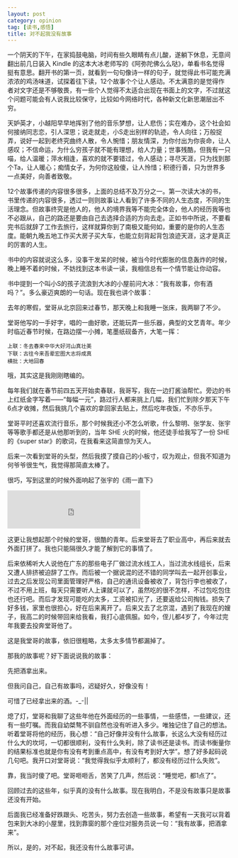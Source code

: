 ```yaml
---
layout: post
category: opinion
tag: [读书,感悟]
title: 对不起我没有故事
---
```


一个阴天的下午，在家捣鼓电脑，时间有些久眼睛有点儿酸，遂躺下休息，无意间翻出前几日装入 Kindle 的这本大冰老师写的《阿弥陀佛么么哒》，单看书名觉得挺有意思。翻开书的第一页，就看到一句句像诗一样的句子，就觉得此书可能充满浓浓的鸡汤味道，试探着往下读，12个故事个个让人感动。不太满意的是觉得作者对文字还是不够敬畏，有一些个人觉得不太适合出现在书面上的文字，不过就这个问题可能会有人说我比较保守，比较如今网络时代，各种新文化新思潮层出不穷。

天妒英才，小越阳早早地挥别了他的音乐梦想，让人悲伤；实在难办，这个社会如何接纳同志恋，引人深思；说走就走，小S走出别样的轨迹，令人向往；万般捉弄，说好一起到老终究曲终人散，令人惋惜；朋友情深，为你付出为你丧命，让人感叹；不信命运，为什么穷孩子就不能有理想，给人力量；世事残酷，但我有一只喵，给人温暖；萍水相逢，喜欢的就不要错过，令人感动；寻尽天涯，只为找到那个Ta，让人暖心；痴情女子，为何你这般傻，让人怜惜；积德行善，只为世界多一点美好，向善者致敬。

12个故事传递的内容很多很多，上面的总结不及万分之一。第一次读大冰的书，书里传递的内容很多，透过一则则故事让人看到了许多不同的人生态度，不同的生活理念。但故事终究是他人的，他人的境界我等不能完全体会，他人的经历我等也不必跟从，自己的路还是要由自己去选择合适的方向去走。正如书中所说，不要看完书后就辞了工作去旅行，这样就算你到了南极又能何如，重要的是你的人生态度。能朝九晚五地工作买大房子买大车，也能立刻背起背包浪迹天涯，这才是真正的厉害的人生。

书中的内容就说这么多，没事干发呆的时候，被当今时代膨胀的信息轰炸的时候，晚上睡不着的时候，不妨找到这本书读一读，我相信总有一个情节能让你动容。

<!--more-->

书中提到一个叫小S的孩子流浪到大冰的小屋前问大冰：“我有故事，你有酒吗？”。多么豪迈爽朗的一句话。现在我也讲个故事：

去年的寒假，堂哥从北京回来过春节，那天晚上和我睡一张床，我两聊了不少。

堂哥他写的一手好字，唱的一曲好歌，还能玩弄一些乐器，典型的文艺青年。年少时临近春节时候，在路边摆一小摊，笔墨纸砚备齐，大笔一挥：

~~~
上联：冬去春来中华大好河山真壮美
下联：古往今来吾辈宏图大志将成真
横批：大地回春
~~~

哦，其实这是我刚刚瞎编的。


每年我们就在春节前四五天开始卖春联，我哥写，我在一边打酱油帮忙。旁边的书上红纸金字写着——“每幅一元”，路过行人都来挑上几幅，我们忙到除夕那天下午6点才收摊，然后我挑几个喜欢的拿回家去贴上，然后吃年夜饭，不亦乐乎。

堂哥平时还喜欢流行音乐，那个时候我还小不怎么听歌，什么黎明、张学友、张宇等等歌手都还是从他那听到的，当年 SHE 火的时候，他还徒手给我写了一份 SHE 的《super star》的歌词，在我看来这简直惊为天人。

后来一次看到堂哥的头型，然后我摸了摸自己的小板寸，叹为观止，但我不知道为何爷爷很生气，我觉得那简直太棒了。

很巧，写到这里的时候外面响起了张宇的《雨一直下》

<iframe markdown="block" frameborder="no" border="0" marginwidth="0" marginheight="0" height="86" src="http://music.163.com/outchain/player?type=2&id=190495&auto=0&height=66"></iframe>

这更让我想起那个时候的堂哥，很酷的青年。后来堂哥去了职业高中，再后来就去外面打拼了。我也只能隔很久才能了解到它的事情了。

后来依稀听大人说他在广东的那些电子厂做过流水线工人，当过流水线组长，后来又遭人排挤被迫辞了工作。而后被一个据说混的还不错的同学叫去一起开创事业，过去之后发现公司里面管理好严格，自己的通讯设备被收了，背包行李也被收了，不过不用上班，每天只需要听人上课就可以了，虽然吃的很不怎样，不过包吃包住也还行吧。而后才发现可能吃的太多，工资被扣光了，还要返给公司掏钱。损失了好多钱，家里也很担心，好在后来离开了。后来又去了北京混，遇到了我现在的嫂子，我高二的时候带回来给我看，我打心底佩服。如今，侄儿都4岁了，今年过完年我要去投奔堂哥他了。

这是我堂哥的故事，依旧很粗略，太多太多情节都漏掉了。

那我的故事呢？好下面说说我的故事：

先把酒拿出来。

但我问自己，自己有故事吗，迟疑好久，好像没有！

可惜了已经拿出来的酒。-_-\|\|

熄了灯，堂哥和我聊了这些年他在外面经历的一些事情，一些感悟，一些建议，还有一些叮嘱。而我自幼桀骜不驯自然也没有听进入多少。唯独记住了自己的想法。听着堂哥将他的经历，我心想：“自己好像并没有什么故事，长这么大没有经历过什么大的坎坷，一切都很顺利，没有什么失利，除了读书还是读书。而读书衡量你的结果标准也就是你有没有考到重点高中，有没有考到好大学”。想了好多起码说几句吧。我开口对堂哥说：“我觉得我似乎太顺利了，都没有经历过什么失败”。

靠，我当时傻了吧。堂哥咂咂舌，苦笑了几声，然后说：“睡觉吧，都1点了”。

回顾过去的这些年，似乎真的没有什么故事。现在我明白，不是没有故事只是故事还没有开始。

后面我已经准备好跌跟头、吃苦头，努力去创造一些故事，希望有一天我可以背着包来到大冰的小屋里，找到靠窗的那个座位对服务员说一句：“我有故事，把酒拿来”。

所以，是的，对不起，我还没有什么故事可讲。